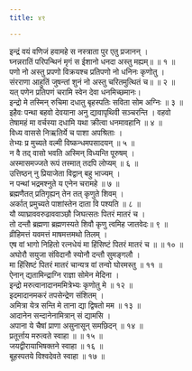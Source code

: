 ```yaml
---
title: ४९

---
```

इन्द्रं वयं वणिजं हवामहे स नस्त्राता पुर एतु प्रजानन् ।  
घ्नन्नरातिं परिपन्थिनं मृगं स ईशानो धनदा अस्तु मह्यम्॥ ॥ १ ॥  
पणो नो अस्तु प्रपणो विक्रयश्च प्रतिपणो नो धनिनः कृणोतु ।  
संरराणा आहुतिं जुषन्तां शुनं नो अस्तु चरितमुत्थितं च॥ ॥ २ ॥  
यत् पणेन प्रतिपणं चरामि स्वेन देवा धनमिच्छमानः।  
इन्द्रो मे तस्मिन् रुचिमा दधातु बृहस्पतिः सविता सोम अग्निः ॥ ३ ॥  
इहैवः पन्था बहवो देवयाना अनु द्यावापृथिवी सञ्चरन्ति । वहवो  
तेषामहं मा वर्चस्या दधामि यथा क्रीत्वा धनमावहानि ॥ ४ ॥  
विध्य वाससे निऋतिर्ये च पाशा अपश्रिताः ।  
तेभ्यः प्र मुच्यते वल्मी विष्कन्धमपसादयन् ॥ ५ ॥  
न वै तद् वासो भवति अस्मिन् विध्यन्ति पूरुषम् ।  
अस्मासमज्जते रूपं तस्मात् तदपि लोप्यम् ॥ ६ ॥  
उत्तिष्ठन् नु प्रियाजेता विद्वान् बहु भाज्यम् ।  
न पन्थां भद्रमश्नुते य एनेन चरामहे ॥ ७ ॥  
ब्रह्मणैतत् प्रतिगृह्यन् तेन तत् कृणुते शिवम् ।  
अर्कात् प्रमुच्यते पाशांस्तेन दाता वि पश्यति ॥ ८ ॥  
यौ व्याघ्राववरुढाववाञ्छौ जिघत्सतः पितरं मातरं च ।  
तो दन्तौ ब्रह्मणा ब्रह्मणस्यते शिवौ कृणु त्वमिह जातवेदः॥ ९ ॥  
व्रीहिमत्तं यवमत्तं माषमत्तमथो तिलम् ।  
एष वां भागो निहितो रत्नधेयं मा हिंसिष्टं पितरं मातरं च ॥ ॥ १० ॥  
अघोरौ सयुजा संविदानौ स्योनौ दन्तौ सुमङ्गलौ ।  
मा हिंसिष्टं पितरं मातरं चान्यत्र वां तन्वो घोरमस्तु ॥ ११ ॥  
ऐनान् द्यतामिन्द्राग्नि राज्ञा सोमेन मेदिना ।  
इन्द्रो मरुत्वानादानममित्रेभ्यः कृणोतु मे ॥ १२ ॥  
इदमादानमकरं तपसेन्द्रेण संशितम् ।  
अमित्रा येत्र सन्ति मे ताना द्या द्विषतो मम ॥ १३ ॥  
आदानेन सन्दानेनामित्रान् सं द्यामसि ।  
अपाना ये चैषां प्राणा असुनासून् समछिदन् ॥ १४ ॥  
प्रतूर्त्ताय मरुत्वते स्वाहा ॥ ॥ १५ ॥  
जयद्वीरायाभिषक्तने स्वाहा ॥ १६ ॥  
बूहस्पतये विश्वदेवते स्वाहा ॥ १७ ॥  